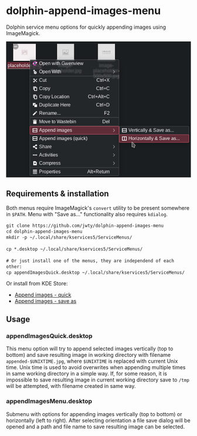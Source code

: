 # dolphin-append-images-menu

Dolphin service menu options for quickly appending images using ImageMagick.

![Append images menu screenshot](preview.png)

## Requirements & installation

Both menus require ImageMagick's `convert` utility to be present somewhere in `$PATH`. Menu with "Save as..." functionality also requires `kdialog`.

```
git clone https://github.com/jwty/dolphin-append-images-menu
cd dolphin-append-images-menu
mkdir -p ~/.local/share/kservices5/ServiceMenus/

cp *.desktop ~/.local/share/kservices5/ServiceMenus/

# Or just install one of the menus, they are independend of each other:
cp appendImagesQuick.desktop ~/.local/share/kservices5/ServiceMenus/
```

Or install from KDE Store:
- [Append images - quick](https://store.kde.org/p/1686267)
- [Append images - save as](https://store.kde.org/p/1686268)


## Usage

### appendImagesQuick.desktop

This menu option will try to append selected images vertically (top to bottom) and save resulting image in working directory with filename `appended-$UNIXTIME.jpg`, where `$UNIXTIME` is replaced with current Unix time. Unix time is used to avoid overwrites when appending multiple times in same working directory in a simple way. If, for some reason, it is impossible to save resulting image in current working directory save to `/tmp` will be attempted, with filename created in same way.

### appendImagesMenu.desktop

Submenu with options for appending images vertically (top to bottom) or horizontally (left to right). After selecting orientation a file save dialog will be opened and a path and file name to save resulting image can be selected.
